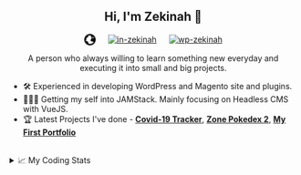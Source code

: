 <h2 align="center">Hi, I'm Zekinah 👋</h2>
<p align="center">
<a href="https://www.zekinahlecaros.com/" target="blank"><img align="center" src=https://raw.githubusercontent.com/iconic/open-iconic/master/svg/globe.svg alt="zekinalecaros.com" height="20" width="20" /></a>
&emsp;
<a href="https://ph.linkedin.com/in/zekinah" target="blank"><img align="center" src=https://cdn.jsdelivr.net/npm/simple-icons@3.0.1/icons/linkedin.svg alt="in-zekinah" height="20" width="20" /></a>
  &emsp;
<a href="https://profiles.wordpress.org/zekinah/" target="blank"><img align="center" src=https://cdn.jsdelivr.net/npm/simple-icons@3.0.1/icons/wordpress.svg alt="wp-zekinah" height="20" width="20" /></a>
</p>
<p align="center">
A person who always willing to learn something new everyday and executing it into small and big projects.
</p>

- 🛠 Experienced in developing WordPress and Magento site and plugins.
- 👩🏻‍💻 Getting my self into JAMStack. Mainly focusing on Headless CMS with VueJS.
- 🏆 Latest Projects I've done - **[Covid-19 Tracker](https://github.com/zekinah/pandemiccovid-19)**, **[Zone Pokedex 2](https://github.com/zekinah/zone-pokedex2)**, **[My First Portfolio](https://github.com/zekinah/iamzekinah)** 
<br><br>

<details>
    <summary>📈 My Coding Stats</summary>
<!--START_SECTION:waka-->
**I'm an Early 🐤** 

```text
🌞 Morning    51 commits     ██░░░░░░░░░░░░░░░░░░░░░░░   8.7% 
🌆 Daytime    305 commits    █████████████░░░░░░░░░░░░   52.05% 
🌃 Evening    215 commits    █████████░░░░░░░░░░░░░░░░   36.69% 
🌙 Night      15 commits     ░░░░░░░░░░░░░░░░░░░░░░░░░   2.56%

```
📅 **I'm Most Productive on Friday** 

```text
Monday       83 commits     ███░░░░░░░░░░░░░░░░░░░░░░   14.16% 
Tuesday      75 commits     ███░░░░░░░░░░░░░░░░░░░░░░   12.8% 
Wednesday    86 commits     ███░░░░░░░░░░░░░░░░░░░░░░   14.68% 
Thursday     83 commits     ███░░░░░░░░░░░░░░░░░░░░░░   14.16% 
Friday       94 commits     ████░░░░░░░░░░░░░░░░░░░░░   16.04% 
Saturday     93 commits     ████░░░░░░░░░░░░░░░░░░░░░   15.87% 
Sunday       72 commits     ███░░░░░░░░░░░░░░░░░░░░░░   12.29%

```


📊 **This Week I Spent My Time On** 

```text
💬 Programming Languages: 
PHP                      17 hrs 2 mins       ██████████████████░░░░░░░   73.77% 
Markdown                 1 hr 38 mins        █░░░░░░░░░░░░░░░░░░░░░░░░   7.11% 
CSS                      1 hr 26 mins        █░░░░░░░░░░░░░░░░░░░░░░░░   6.25% 
JSON                     48 mins             ░░░░░░░░░░░░░░░░░░░░░░░░░   3.47% 
JavaScript               44 mins             ░░░░░░░░░░░░░░░░░░░░░░░░░   3.19%

```

**I Mostly Code in PHP** 

```text
PHP                      22 repos            █████████████░░░░░░░░░░░░   53.66% 
JavaScript               5 repos             ███░░░░░░░░░░░░░░░░░░░░░░   12.2% 
HTML                     5 repos             ███░░░░░░░░░░░░░░░░░░░░░░   12.2% 
CSS                      5 repos             ███░░░░░░░░░░░░░░░░░░░░░░   12.2% 
Vue                      4 repos             ██░░░░░░░░░░░░░░░░░░░░░░░   9.76%

```



<!--END_SECTION:waka-->
</details>
